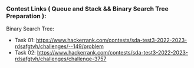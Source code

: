 ### Contest Links ( Queue and Stack && Binary Search Tree Preparation ):

Binary Search Tree:
- Task 01: https://www.hackerrank.com/contests/sda-test3-2022-2023-rdsafgtvh/challenges/--149/problem
- Task 02: https://www.hackerrank.com/contests/sda-test3-2022-2023-rdsafgtvh/challenges/challenge-3757

